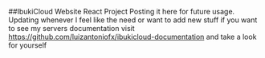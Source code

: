 ##IbukiCloud Website React Project
Posting it here for future usage. Updating whenever I feel like the need or want to add new stuff if you want to see my servers documentation visit https://github.com/luizantoniofx/ibukicloud-documentation and take a look for yourself
